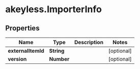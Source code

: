 # akeyless.ImporterInfo

## Properties

Name | Type | Description | Notes
------------ | ------------- | ------------- | -------------
**externalItemId** | **String** |  | [optional] 
**version** | **Number** |  | [optional] 


